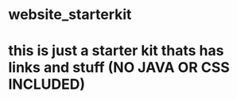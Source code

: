 # website_starterkit
# this is just a starter kit thats has links and stuff (NO JAVA OR CSS INCLUDED)

